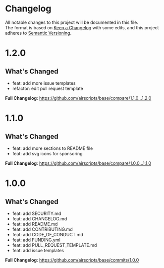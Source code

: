 # Changelog
All notable changes to this project will be documented in this file.  
The format is based on [Keep a Changelog](https://keepachangelog.com/en/1.0.0/) with some edits,
and this project adheres to [Semantic Versioning](https://semver.org/spec/v2.0.0.html).  

# 1.2.0

## What's Changed
* feat: add more issue templates
* refactor: edit pull request template

**Full Changelog**: https://github.com/airscripts/base/compare/1.1.0...1.2.0

# 1.1.0

## What's Changed
* feat: add more sections to README file
* feat: add svg icons for sponsoring

**Full Changelog**: https://github.com/airscripts/base/compare/1.0.0...1.1.0

# 1.0.0

## What's Changed
* feat: add SECURITY.md
* feat: add CHANGELOG.md
* feat: add README.md
* feat: add CONTRIBUTING.md
* feat: add CODE_OF_CONDUCT.md
* feat: add FUNDING.yml
* feat: add PULL_REQUEST_TEMPLATE.md
* feat: add issue templates

**Full Changelog**: https://github.com/airscripts/base/commits/1.0.0
